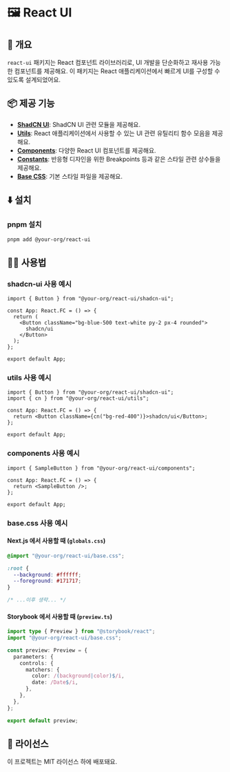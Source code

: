# 🖼️ React UI

## 📖 개요

`react-ui` 패키지는 React 컴포넌트 라이브러리로, UI 개발을 단순화하고 재사용 가능한 컴포넌트를 제공해요. 이 패키지는 React 애플리케이션에서 빠르게 UI를 구성할 수 있도록 설계되었어요.

## 📦 제공 기능

- **[ShadCN UI](./src/base/shadcn-ui)**: ShadCN UI 관련 모듈을 제공해요.
- **[Utils](./src/lib/utils.ts)**: React 애플리케이션에서 사용할 수 있는 UI 관련 유틸리티 함수 모음을 제공해요.
- **[Components](./src/components)**: 다양한 React UI 컴포넌트를 제공해요.
- **[Constants](./src/constants)**: 반응형 디자인을 위한 Breakpoints 등과 같은 스타일 관련 상수들을 제공해요.
- **[Base CSS](./src/styles/base.css)**: 기본 스타일 파일을 제공해요.

## ⬇️ 설치

### pnpm 설치

```bash
pnpm add @your-org/react-ui
```

## 🧑‍💻 사용법

### shadcn-ui 사용 예시

```tsx
import { Button } from "@your-org/react-ui/shadcn-ui";

const App: React.FC = () => {
  return (
    <Button className="bg-blue-500 text-white py-2 px-4 rounded">
      shadcn/ui
    </Button>
  );
};

export default App;
```

### utils 사용 예시

```tsx
import { Button } from "@your-org/react-ui/shadcn-ui";
import { cn } from "@your-org/react-ui/utils";

const App: React.FC = () => {
  return <Button className={cn("bg-red-400")}>shadcn/ui</Button>;
};

export default App;
```

### components 사용 예시

```tsx
import { SampleButton } from "@your-org/react-ui/components";

const App: React.FC = () => {
  return <SampleButton />;
};

export default App;
```

### base.css 사용 예시

#### Next.js 에서 사용할 때 (`globals.css`)

```css
@import "@your-org/react-ui/base.css";

:root {
  --background: #ffffff;
  --foreground: #171717;
}

/* ...이후 생략... */
```

#### Storybook 에서 사용할 때 (`preview.ts`)

```typescript
import type { Preview } from "@storybook/react";
import "@your-org/react-ui/base.css";

const preview: Preview = {
  parameters: {
    controls: {
      matchers: {
        color: /(background|color)$/i,
        date: /Date$/i,
      },
    },
  },
};

export default preview;
```

## 📜 라이선스

이 프로젝트는 MIT 라이선스 하에 배포돼요.
